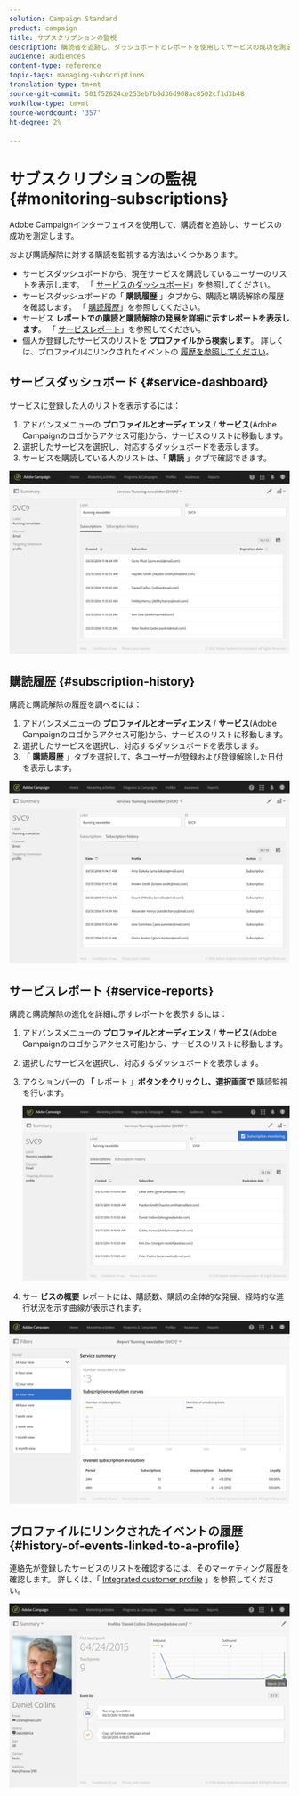 ```yaml
---
solution: Campaign Standard
product: campaign
title: サブスクリプションの監視
description: 購読者を追跡し、ダッシュボードとレポートを使用してサービスの成功を測定する方法について説明します。
audience: audiences
content-type: reference
topic-tags: managing-subscriptions
translation-type: tm+mt
source-git-commit: 501f52624ce253eb7b0d36d908ac8502cf1d3b48
workflow-type: tm+mt
source-wordcount: '357'
ht-degree: 2%

---
```



# サブスクリプションの監視{#monitoring-subscriptions}

Adobe Campaignインターフェイスを使用して、購読者を追跡し、サービスの成功を測定します。

および購読解除に対する購読を監視する方法はいくつかあります。

* サービスダッシュボードから、現在サービスを購読しているユーザーのリストを表示します。 「 [サービスのダッシュボード](#service-dashboard)」を参照してください。
* サービスダッシュボードの「 **購読履歴** 」タブから、購読と購読解除の履歴を確認します。 「 [購読履歴](#subscription-history)」を参照してください。
* サービス **レポートでの購読と購読解除の発展を詳細に示すレポートを表示します**。 「 [サービスレポート](#service-reports)」を参照してください。
* 個人が登録したサービスのリストを **プロファイルから検索します**。 詳しくは、プロファイルにリンクされたイベントの [履歴を参照してください](#history-of-events-linked-to-a-profile)。

## サービスダッシュボード {#service-dashboard}

サービスに登録した人のリストを表示するには：

1. アドバンスメニューの **プロファイルとオーディエンス** / **サービス**(Adobe Campaignのロゴからアクセス可能)から、サービスのリストに移動します。
1. 選択したサービスを選択し、対応するダッシュボードを表示します。
1. サービスを購読している人のリストは、「 **購読** 」タブで確認できます。

![](assets/lp_monitoring_subscriptions_1.png)

## 購読履歴 {#subscription-history}

購読と購読解除の履歴を調べるには：

1. アドバンスメニューの **プロファイルとオーディエンス** / **サービス**(Adobe Campaignのロゴからアクセス可能)から、サービスのリストに移動します。
1. 選択したサービスを選択し、対応するダッシュボードを表示します。
1. 「 **購読履歴** 」タブを選択して、各ユーザーが登録および登録解除した日付を表示します。

![](assets/lp_monitoring_subscriptions_2.png)

## サービスレポート {#service-reports}

購読と購読解除の進化を詳細に示すレポートを表示するには：

1. アドバンスメニューの **プロファイルとオーディエンス** / **サービス**(Adobe Campaignのロゴからアクセス可能)から、サービスのリストに移動します。
1. 選択したサービスを選択し、対応するダッシュボードを表示します。
1. アクションバーの **「** レポート **」ボタンをクリックし、選択画面で** 購読監視を行います。

   ![](assets/lp_monitoring_subscriptions_3.png)

1. サー **ビスの概要** レポートには、購読数、購読の全体的な発展、経時的な進行状況を示す曲線が表示されます。

![](assets/lp_monitoring_subscriptions_4.png)

## プロファイルにリンクされたイベントの履歴 {#history-of-events-linked-to-a-profile}

連絡先が登録したサービスのリストを確認するには、そのマーケティング履歴を確認します。 詳しくは、「 [Integrated customer profile](../../audiences/using/integrated-customer-profile.md) 」を参照してください。

![](assets/lp_monitoring_subscriptions_5.png)

